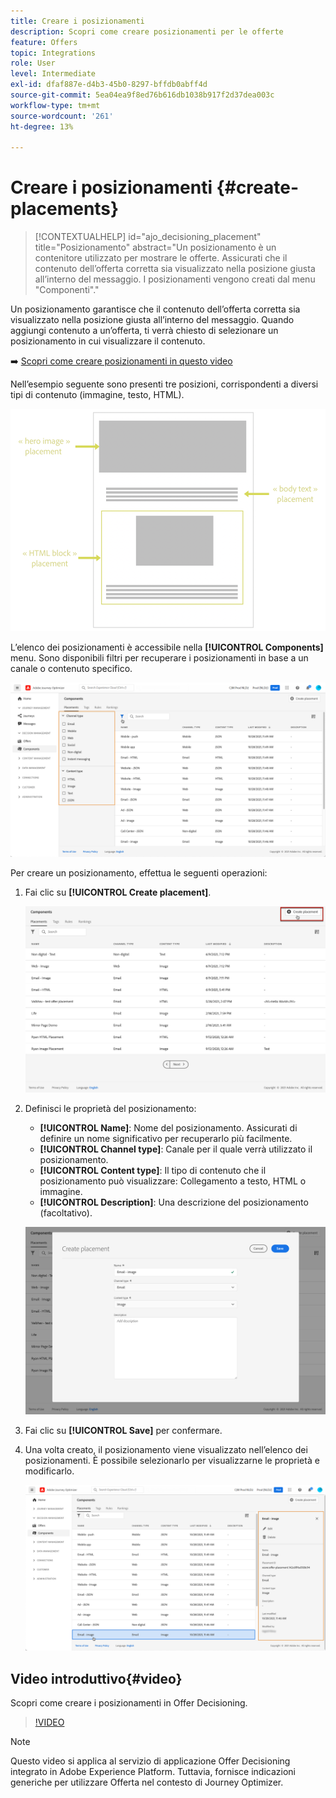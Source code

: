 ```yaml
---
title: Creare i posizionamenti
description: Scopri come creare posizionamenti per le offerte
feature: Offers
topic: Integrations
role: User
level: Intermediate
exl-id: dfaf887e-d4b3-45b0-8297-bffdb0abff4d
source-git-commit: 5ea04ea9f8ed76b616db1038b917f2d37dea003c
workflow-type: tm+mt
source-wordcount: '261'
ht-degree: 13%

---
```


# Creare i posizionamenti {#create-placements}

>[!CONTEXTUALHELP]
>id="ajo_decisioning_placement"
>title="Posizionamento"
>abstract="Un posizionamento è un contenitore utilizzato per mostrare le offerte. Assicurati che il contenuto dell’offerta corretta sia visualizzato nella posizione giusta all’interno del messaggio. I posizionamenti vengono creati dal menu &quot;Componenti&quot;."

Un posizionamento garantisce che il contenuto dell’offerta corretta sia visualizzato nella posizione giusta all’interno del messaggio. Quando aggiungi contenuto a un’offerta, ti verrà chiesto di selezionare un posizionamento in cui visualizzare il contenuto.

➡️ [Scopri come creare posizionamenti in questo video](#video)

Nell’esempio seguente sono presenti tre posizioni, corrispondenti a diversi tipi di contenuto (immagine, testo, HTML).

![](../assets/offers_placement_schema.png)

L’elenco dei posizionamenti è accessibile nella **[!UICONTROL Components]** menu. Sono disponibili filtri per recuperare i posizionamenti in base a un canale o contenuto specifico.

![](../assets/placements_filter.png)

Per creare un posizionamento, effettua le seguenti operazioni:

1. Fai clic su **[!UICONTROL Create placement]**.

   ![](../assets/offers_placement_creation.png)

1. Definisci le proprietà del posizionamento:

   * **[!UICONTROL Name]**: Nome del posizionamento. Assicurati di definire un nome significativo per recuperarlo più facilmente.
   * **[!UICONTROL Channel type]**: Canale per il quale verrà utilizzato il posizionamento.
   * **[!UICONTROL Content type]**: Il tipo di contenuto che il posizionamento può visualizzare: Collegamento a testo, HTML o immagine.
   * **[!UICONTROL Description]**: Una descrizione del posizionamento (facoltativo).

   ![](../assets/offers_placement_creation_properties.png)

1. Fai clic su **[!UICONTROL Save]** per confermare.

1. Una volta creato, il posizionamento viene visualizzato nell’elenco dei posizionamenti. È possibile selezionarlo per visualizzarne le proprietà e modificarlo.

   ![](../assets/placement_created.png)

## Video introduttivo{#video}

Scopri come creare i posizionamenti in Offer Decisioning.

>[!VIDEO](https://video.tv.adobe.com/v/329372?quality=12)

>[!NOTE]
>
>Questo video si applica al servizio di applicazione Offer Decisioning integrato in Adobe Experience Platform. Tuttavia, fornisce indicazioni generiche per utilizzare Offerta nel contesto di Journey Optimizer.
